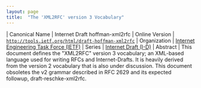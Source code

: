 ```yaml
---
layout: page
title:  "The 'XML2RFC' version 3 Vocabulary"
---
```


| Canonical Name | Internet Draft hoffman-xml2rfc
| Online Version | [`http://tools.ietf.org/html/draft-hoffman-xml2rfc`](http://tools.ietf.org/html/draft-hoffman-xml2rfc)
| Organization | [Internet Engineering Task Force (IETF)](..)
| Series | [Internet Draft (I-D)](.)
| Abstract |  This document defines the "XML2RFC" version 3 vocabulary; an XML-based language used for writing RFCs and Internet-Drafts. It is heavily derived from the version 2 vocabulary that is also under discussion. This document obsoletes the v2 grammar described in RFC 2629 and its expected followup, draft-reschke-xml2rfc.